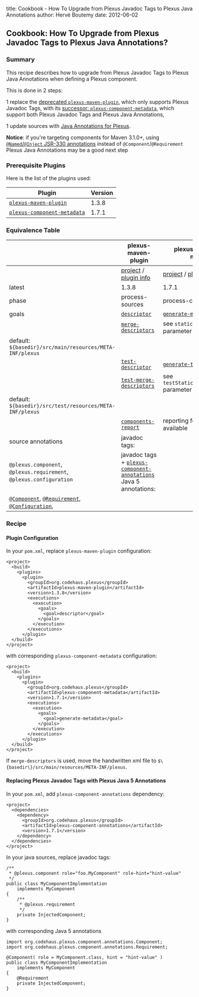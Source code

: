 title: Cookbook - How To Upgrade from Plexus Javadoc Tags to Plexus Java Annotations
author: Hervé Boutemy
date: 2012-06-02

<!--
Licensed to the Apache Software Foundation (ASF) under one
or more contributor license agreements.  See the NOTICE file
distributed with this work for additional information
regarding copyright ownership.  The ASF licenses this file
to you under the Apache License, Version 2.0 (the
"License"); you may not use this file except in compliance
with the License.  You may obtain a copy of the License at

    http://www.apache.org/licenses/LICENSE-2.0

Unless required by applicable law or agreed to in writing,
software distributed under the License is distributed on an
"AS IS" BASIS, WITHOUT WARRANTIES OR CONDITIONS OF ANY
KIND, either express or implied.  See the License for the
specific language governing permissions and limitations
under the License.
-->
## Cookbook: How To Upgrade from Plexus Javadoc Tags to Plexus Java Annotations?


### Summary


 This recipe describes how to upgrade from Plexus Javadoc Tags to Plexus Java Annotations when defining a Plexus component.


 This is done in 2 steps:



 1 replace the [deprecated `plexus-maven-plugin`](https://codehaus-plexus.github.io/plexus-maven-plugin/), which only supports Plexus Javadoc Tags, with its [successor: `plexus-component-metadata`](https://codehaus-plexus.github.io/plexus-containers/plexus-component-metadata/), which support both Plexus Javadoc Tags and Plexus Java Annotations,

 1 update sources with [Java Annotations for Plexus](https://codehaus-plexus.github.io/plexus-containers/plexus-component-annotations/).


 **Notice**: if you're targeting components for Maven 3.1.0\+, using [`@Named`/`@Inject` JSR-330 annotations](/maven-jsr330.html) instead of `@Component`/`@Requirement` Plexus Java Annotations may be a good next step



### Prerequisite Plugins


 Here is the list of the plugins used:


|**Plugin**|**Version**|
|---|---|
|[`plexus-maven-plugin`](https://codehaus-plexus.github.io/plexus-maven-plugin/)|1.3.8|
|[`plexus-component-metadata`](https://codehaus-plexus.github.io/plexus-containers/plexus-component-metadata/)|1.7.1|


### Equivalence Table


||**plexus-maven-plugin**|**plexus-component-metadata**|
|---|---|---|
||[project](https://codehaus-plexus.github.io/plexus-maven-plugin/) / [plugin info](https://codehaus-plexus.github.io/plexus-maven-plugin/plugin-info.html)|[project](https://codehaus-plexus.github.io/plexus-containers/plexus-component-metadata/) / [plugin info](https://codehaus-plexus.github.io/plexus-containers/plexus-component-metadata/plugin-info.html)|
|latest|1.3.8|1.7.1|
|phase|process-sources|process-classes|
|goals|[`descriptor`](https://codehaus-plexus.github.io/plexus-maven-plugin/descriptor-mojo.html)|[`generate-metadata`](https://codehaus-plexus.github.io/plexus-containers/plexus-component-metadata/generate-metadata-mojo.html)|
||[`merge-descriptors`](https://codehaus-plexus.github.io/plexus-maven-plugin/merge-descriptors-mojo.html)|see `staticMetadataDirectory` parameter  
default: `${basedir}/src/main/resources/META-INF/plexus`|
||[`test-descriptor`](https://codehaus-plexus.github.io/plexus-maven-plugin/test-descriptor-mojo.html)|[`generate-test-metadata`](https://codehaus-plexus.github.io/plexus-containers/plexus-component-metadata/generate-test-metadata-mojo.html)|
||[`test-merge-descriptors`](https://codehaus-plexus.github.io/plexus-maven-plugin/test-merge-descriptors-mojo.html)|see `testStaticMetadataDirectory` parameter  
default: `${basedir}/src/test/resources/META-INF/plexus`|
||[`components-report`](https://codehaus-plexus.github.io/plexus-maven-plugin/components-report-mojo.html)|reporting feature not available|
|source annotations|javadoc tags:  
`@plexus.component`, `@plexus.requirement`, `@plexus.configuration`  |javadoc tags + [`plexus-component-annotations`](https://codehaus-plexus.github.io/plexus-containers/plexus-component-annotations/) Java 5 annotations: 
[`@Component`](https://codehaus-plexus.github.io/plexus-containers/plexus-component-annotations/apidocs/org/codehaus/plexus/component/annotations/Component.html), [`@Requirement`](https://codehaus-plexus.github.io/plexus-containers/plexus-component-annotations/apidocs/org/codehaus/plexus/component/annotations/Requirement.html), [`@Configuration`](https://codehaus-plexus.github.io/plexus-containers/plexus-component-annotations/apidocs/org/codehaus/plexus/component/annotations/Configuration.html),|


### Recipe


#### Plugin Configuration


 In your `pom.xml`, replace `plexus-maven-plugin` configuration:



```
<project>
  <build>
    <plugins>
      <plugin>
        <groupId>org.codehaus.plexus</groupId>
        <artifactId>plexus-maven-plugin</artifactId>
        <version>1.3.8</version>
        <executions>
          <execution>
            <goals>
              <goal>descriptor</goal>
            </goals>
          </execution>
        </executions>
      </plugin>
  </build>
</project>
```

 with corresponding `plexus-component-metadata` configuration:



```
<project>
  <build>
    <plugins>
      <plugin>
        <groupId>org.codehaus.plexus</groupId>
        <artifactId>plexus-component-metadata</artifactId>
        <version>1.7.1</version>
        <executions>
          <execution>
            <goals>
              <goal>generate-metadata</goal>
            </goals>
          </execution>
        </executions>
      </plugin>
  </build>
</project>
```

 If `merge-descriptors` is used, move the handwritten xml file to `$\{basedir\}/src/main/resources/META-INF/plexus`.



#### Replacing Plexus Javadoc Tags with Plexus Java 5 Annotations


 In your `pom.xml`, add `plexus-component-annotations` dependency:



```
<project>
  <dependencies>
    <dependency>
      <groupId>org.codehaus.plexus</groupId>
      <artifactId>plexus-component-annotations</artifactId>
      <version>1.7.1</version>
    </dependency>
  </dependencies>
</project>
```

 In your java sources, replace javadoc tags:



```
/**
 * @plexus.component role="foo.MyComponent" role-hint="hint-value"
 */
public class MyComponentImplementation
    implements MyComponent
{
    /**
     * @plexus.requirement
     */
    private InjectedComponent;
}
```

 with corresponding Java 5 annotations



```
import org.codehaus.plexus.component.annotations.Component;
import org.codehaus.plexus.component.annotations.Requirement;

@Component( role = MyComponent.class, hint = "hint-value" )
public class MyComponentImplementation
    implements MyComponent
{
    @Requirement
    private InjectedComponent;
}
```



